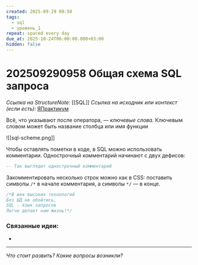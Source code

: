 ```yaml
---
created: 2025-09-29 09:58
tags:
  - sql
  - уровень_1
repeat: spaced every day
due_at: 2025-10-24T06:00:00.000+03:00
hidden: false
---
```

# 202509290958 Общая схема SQL запроса

*Ссылка на StructureNote:* [[SQL]]
*Ссылка на исходник или контекст (если есть):* [ЯПрактикум](https://practicum.yandex.ru/learn/backend-nodejs/courses/a4214ab0-2146-4152-b90e-651bf4c7ca5e/sprints/564244/topics/1b53ba64-4733-4307-b1cd-4bdadedf0af9/lessons/53d48a4b-d372-4cbc-b362-64bc472a1f6b/)

Всё, что указывают после оператора, — _ключевые слова_. Ключевым словом может быть название столбца или имя функции

![[sql-scheme.png]]

Чтобы оставлять пометки в коде, в SQL можно использовать комментарии. Однострочный комментарий начинают с двух дефисов:

```sql
-- Так выглядит однострочный комментарий
```

Закомментировать несколько строк можно как в CSS: поставить символы `/*` в начале комментария, а символы `*/` — в конце.

```sql
/*В век высоких технологий
Без БД не обойтись,
SQL - язык запросов
Легче делает нам жизнь!*/
```

### Связанные идеи:

* 

---

*Что стоит развить? Какие вопросы возникли?*
